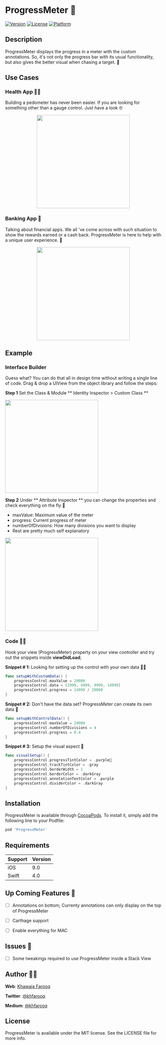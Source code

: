 # ProgressMeter 🎰

[![Version](https://img.shields.io/cocoapods/v/ProgressMeter.svg?style=flat)](http://cocoapods.org/pods/ProgressMeter)
[![License](https://img.shields.io/cocoapods/l/ProgressMeter.svg?style=flat)](http://cocoapods.org/pods/ProgressMeter)
[![Platform](https://img.shields.io/cocoapods/p/ProgressMeter.svg?style=flat)](http://cocoapods.org/pods/ProgressMeter)

## Description
ProgressMeter displays the progress in a meter with the custom annotations. So, it's not only the progress bar with its usual functionality, but also gives the better visual when chasing a target. 💯

## Use Cases

### Health App 🏃‍♂️
Building a pedometer has never been easier. If you are looking for something other than a gauge control. Just have a look 🤓
<p align="center"><img src ="screens/steps_example.png" width="300px"/></p>


### Banking App 🏦
Talking about financial apps. We all 've come across with such situation to show the rewards earned or a cash back. ProgressMeter is here to help with a unique user experience. 🏧
<p align="center"><img src ="screens/cash_example.png" width="300px"/></p>

## Example

### Interface Builder

Guess what? You can do that all in design time without writing a single line of code.
Drag & drop a UIView from the object library and follow the steps:

**Step 1**
Set the Class & Module ** Identity Inspector > Custom Class **
<p align="left"><img src ="screens/ib_step1.png" width="300px"/></p>

**Step 2**
Under ** Attribute Inspector ** you can change the properties and check everything on the fly 🚀

* maxValue: Maximum value of the meter
* progress: Current progress of meter
* numberOfDivisions: How many divisions you want to display
* Rest are pretty much self explanatory

<p align="left"><img src ="screens/ib_step2.png" width="300px"/></p>

### Code 👨‍💻

Hook your view (ProgressMeter) property on your view controller and try out the snippets inside **viewDidLoad**;

**Snippet # 1:** Looking for setting up the control with your own data 👨‍🏫

```swift
func setupWithCustomData() {
    progressControl.maxValue = 20000
    progressControl.data = [1999, 4999, 9999, 14999]
    progressControl.progress = 14999 / 20000
}
```

**Snippet # 2:** Don't have the data set? ProgressMeter can create its own data 🔢

```swift
func setupWithControlData() {
    progressControl.maxValue = 20000
    progressControl.numberOfDivisions = 4
    progressControl.progress = 0.4
}
```

**Snippet # 3:** Setup the visual aspect 💄
```swift
func visualSetup() {
    progressControl.progressTintColor = .purple
    progressControl.trackTintColor = .gray
    progressControl.borderWidth = 1
    progressControl.borderColor = .darkGray
    progressControl.annotationTextColor = .purple
    progressControl.dividerColor = .darkGray
}
```
## Installation

ProgressMeter is available through [CocoaPods](http://cocoapods.org). To install
it, simply add the following line to your Podfile:

```ruby
pod 'ProgressMeter'
```

## Requirements

| Support | Version |
| --- | --- |
| iOS | 9.0 |
| Swift | 4.0 |

## Up Coming Features 🎏
- [ ] Annotations on bottom; Currenty annotations can only display on the top of ProgressMeter
- [ ] Carthage support
- [ ] Enable everything for MAC


## Issues 🚫
- [ ] Some tweakings required to use ProgressMeter inside a Stack View


## Author 🙏🏻
**Web**: [Khawaja Farooq](http://khawajafarooq.github.io)

**Twitter**: [@khfarooq](https://twitter.com/khfarooq)

**Medium**: [@khfarooq](https://medium.com/@khfarooq)


## License

ProgressMeter is available under the MIT license. See the LICENSE file for more info.
